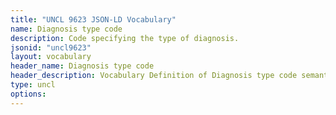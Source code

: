 ```yaml
---
title: "UNCL 9623 JSON-LD Vocabulary"
name: Diagnosis type code
description: Code specifying the type of diagnosis.
jsonid: "uncl9623"
layout: vocabulary
header_name: Diagnosis type code
header_description: Vocabulary Definition of Diagnosis type code semantics in HTML format. JSON-LD format is available at [uncl9623.jsonld](/vocabulary/uncl9623.jsonld)
type: uncl
options:
---
```

